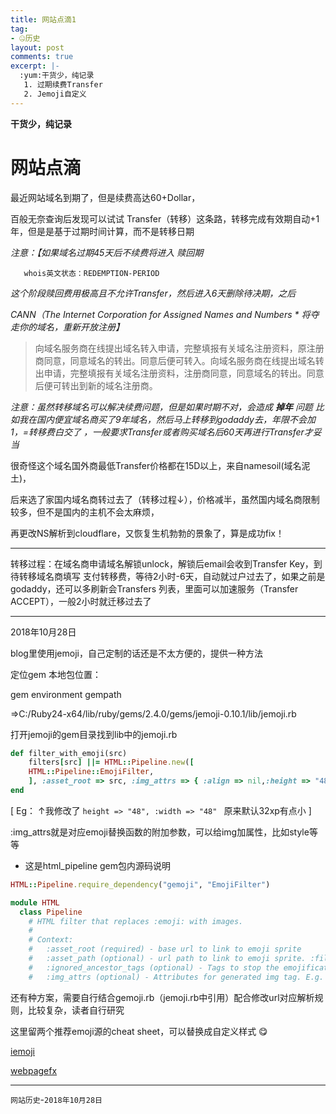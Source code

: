 ```yaml
---
title: 网站点滴1
tag:
- 🤐历史
layout: post
comments: true
excerpt: |-
  :yum:干货少，纯记录
   1. 过期续费Transfer
   2. Jemoji自定义
---
```


**干货少，纯记录**
# 网站点滴

最近网站域名到期了，但是续费高达60+Dollar，

百般无奈查询后发现可以试试 Transfer（转移）这条路，转移完成有效期自动+1年，但是是基于过期时间计算，而不是转移日期

*注意：【如果域名过期45天后不续费将进入 赎回期*

       whois英文状态：REDEMPTION-PERIOD 

*这个阶段赎回费用极高且不允许Transfer，然后进入6天删除待决期，之后*

*CANN（The Internet Corporation for Assigned Names and Numbers * 将夺走你的域名，重新开放注册】*

> 向域名服务商在线提出域名转入申请，完整填报有关域名注册资料，原注册商同意，同意域名的转出。同意后便可转入。向域名服务商在线提出域名转出申请，完整填报有关域名注册资料，注册商同意，同意域名的转出。同意后便可转出到新的域名注册商。

*注意：虽然转移域名可以解决续费问题，但是如果时期不对，会造成 **掉年** 问题*
*比如我在国内便宜域名商买了9年域名，然后马上转移到godaddy去，年限不会加1，=转移费白交了*
*，一般要求Transfer或者购买域名后60天再进行Transfer才妥当*


很奇怪这个域名国外商最低Transfer价格都在15D以上，来自namesoil(域名泥土)，

后来选了家国内域名商转过去了（转移过程↓），价格减半，虽然国内域名商限制较多，但不是国内的主机不会太麻烦，

再更改NS解析到cloudflare，又恢复生机勃勃的景象了，算是成功fix！

------------
转移过程：在域名商申请域名解锁unlock，解锁后email会收到Transfer Key，到待转移域名商填写
支付转移费，等待2小时-6天，自动就过户过去了，如果之前是godaddy，还可以多刷新会Transfers
列表，里面可以加速服务（Transfer ACCEPT），一般2小时就迁移过去了

------------
2018年10月28日

blog里使用jemoji，自己定制的话还是不太方便的，提供一种方法

定位gem 本地包位置：

gem environment gempath

=>C:/Ruby24-x64/lib/ruby/gems/2.4.0/gems/jemoji-0.10.1/lib/jemoji.rb

打开jemoji的gem目录找到lib中的jemoji.rb

```ruby
def filter_with_emoji(src)
	filters[src] ||= HTML::Pipeline.new([
	HTML::Pipeline::EmojiFilter,
	], :asset_root => src, :img_attrs => { :align => nil,:height => "48", :width => "48" })
end
```

[ Eg： ↑我修改了 `height => "48", :width => "48" ` 原来默认32xp有点小 ]

:img_attrs就是对应emoji替换函数的附加参数，可以给img加属性，比如style等等

 - 这是html_pipeline gem包内源码说明
 
```ruby
HTML::Pipeline.require_dependency("gemoji", "EmojiFilter")

module HTML
  class Pipeline
    # HTML filter that replaces :emoji: with images.
    #
    # Context:
    #   :asset_root (required) - base url to link to emoji sprite
    #   :asset_path (optional) - url path to link to emoji sprite. :file_name can be used as a placeholder for the sprite file name. If no asset_path is set "emoji/:file_name" is used.
    #   :ignored_ancestor_tags (optional) - Tags to stop the emojification. Node has matched ancestor HTML tags will not be emojified. Default to pre, code, and tt tags. Extra tags please pass in the form of array, e.g., %w(blockquote summary).
    #   :img_attrs (optional) - Attributes for generated img tag. E.g. Pass { "draggble" => true, "height" => nil } to set draggable attribute to "true" and clear height attribute of generated img tag.
```

还有种方案，需要自行结合gemoji.rb（jemoji.rb中引用）配合修改url对应解析规则，比较复杂，读者自行研究

这里留两个推荐emoji源的cheat sheet，可以替换成自定义样式
:yum:

[iemoji](https://www.iemoji.com/emoji-cheat-sheet/smileys-people "iemoji")

[webpagefx](https://www.webpagefx.com/tools/emoji-cheat-sheet/ "webpagefx")

------------

`网站历史`-`2018年10月28日`